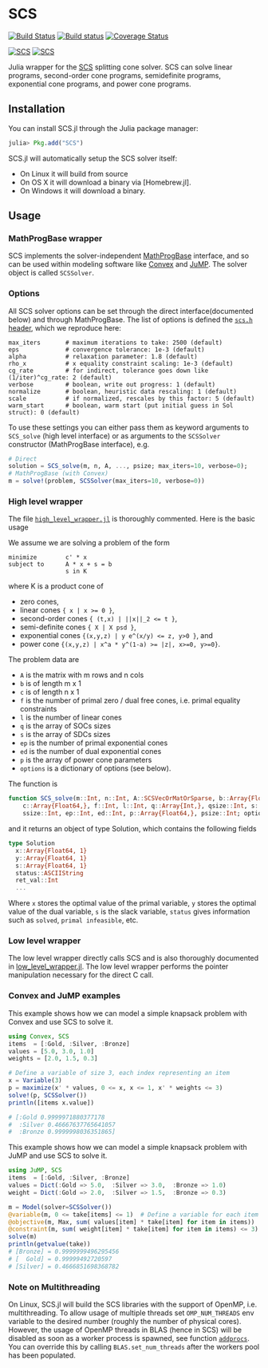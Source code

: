 # SCS

[![Build Status](https://travis-ci.org/JuliaOpt/SCS.jl.svg?branch=master)](https://travis-ci.org/JuliaOpt/SCS.jl)
[![Build status](https://ci.appveyor.com/api/projects/status/yb4yfg4oryw7yten/branch/master?svg=true)](https://ci.appveyor.com/project/mlubin/scs-jl/branch/master)
[![Coverage Status](https://coveralls.io/repos/JuliaOpt/SCS.jl/badge.svg?branch=master)](https://coveralls.io/r/JuliaOpt/SCS.jl?branch=master)

[![SCS](http://pkg.julialang.org/badges/SCS_0.5.svg)](http://pkg.julialang.org/?pkg=SCS&ver=0.5)
[![SCS](http://pkg.julialang.org/badges/SCS_0.6.svg)](http://pkg.julialang.org/?pkg=SCS&ver=0.6)


Julia wrapper for the [SCS](https://github.com/cvxgrp/scs) splitting cone
solver. SCS can solve linear programs, second-order cone programs, semidefinite
programs, exponential cone programs, and power cone programs.

## Installation

You can install SCS.jl through the Julia package manager:
```julia
julia> Pkg.add("SCS")
```

SCS.jl will automatically setup the SCS solver itself:
 - On Linux it will build from source
 - On OS X it will download a binary via [Homebrew.jl].
 - On Windows it will download a binary.

## Usage

### MathProgBase wrapper
SCS implements the solver-independent [MathProgBase](https://github.com/JuliaOpt/MathProgBase.jl) interface, and so can be used within modeling software like [Convex](https://github.com/JuliaOpt/Convex.jl) and [JuMP](https://github.com/JuliaOpt/JuMP.jl). The solver object is called `SCSSolver`.

### Options
All SCS solver options can be set through the direct interface(documented below) and through MathProgBase.
The list of options is defined the [`scs.h` header](https://github.com/cvxgrp/scs/blob/0f9f51d663efd75b9d55d9f6524da75baa498aee/include/scs.h#L30), which we reproduce here:
```
max_iters       # maximum iterations to take: 2500 (default)
eps             # convergence tolerance: 1e-3 (default)
alpha           # relaxation parameter: 1.8 (default)
rho_x           # x equality constraint scaling: 1e-3 (default)
cg_rate         # for indirect, tolerance goes down like (1/iter)^cg_rate: 2 (default)
verbose         # boolean, write out progress: 1 (default)
normalize       # boolean, heuristic data rescaling: 1 (default)
scale           # if normalized, rescales by this factor: 5 (default)
warm_start      # boolean, warm start (put initial guess in Sol struct): 0 (default)
```
To use these settings you can either pass them as keyword arguments to `SCS_solve` (high level interface) or as arguments to the `SCSSolver` constructor (MathProgBase interface), e.g.
```julia
# Direct
solution = SCS_solve(m, n, A, ..., psize; max_iters=10, verbose=0);
# MathProgBase (with Convex)
m = solve!(problem, SCSSolver(max_iters=10, verbose=0))
```

### High level wrapper

The file [`high_level_wrapper.jl`](https://github.com/JuliaOpt/SCS.jl/blob/master/src/high_level_wrapper.jl) is thoroughly commented. Here is the basic usage

We assume we are solving a problem of the form
```
minimize        c' * x
subject to      A * x + s = b
                s in K
```
where K is a product cone of

- zero cones,
- linear cones `{ x | x >= 0 }`,
- second-order cones `{ (t,x) | ||x||_2 <= t }`,
- semi-definite cones `{ X | X psd }`,
- exponential cones `{(x,y,z) | y e^(x/y) <= z, y>0 }`, and
- power cone `{(x,y,z) | x^a * y^(1-a) >= |z|, x>=0, y>=0}`.

The problem data are

- `A` is the matrix with m rows and n cols
- `b` is of length m x 1
- `c` is of length n x 1
- `f` is the number of primal zero / dual free cones, i.e. primal equality constraints
- `l` is the number of linear cones
- `q` is the array of SOCs sizes
- `s` is the array of SDCs sizes
- `ep` is the number of primal exponential cones
- `ed` is the number of dual exponential cones
- `p` is the array of power cone parameters
- `options` is a dictionary of options (see below).

The function is

```julia
function SCS_solve(m::Int, n::Int, A::SCSVecOrMatOrSparse, b::Array{Float64,},
    c::Array{Float64,}, f::Int, l::Int, q::Array{Int,}, qsize::Int, s::Array{Int,},
    ssize::Int, ep::Int, ed::Int, p::Array{Float64,}, psize::Int; options...)
```

and it returns an object of type Solution, which contains the following fields

```julia
type Solution
  x::Array{Float64, 1}
  y::Array{Float64, 1}
  s::Array{Float64, 1}
  status::ASCIIString
  ret_val::Int
  ...
```

Where `x` stores the optimal value of the primal variable, `y` stores the optimal value of the dual variable, `s` is the slack variable, `status` gives information such as `solved`, `primal infeasible`, etc.

### Low level wrapper

The low level wrapper directly calls SCS and is also thoroughly documented in [low_level_wrapper.jl](https://github.com/JuliaOpt/SCS.jl/blob/master/src/low_level_wrapper.jl). The low level wrapper performs the pointer manipulation necessary for the direct C call.

### Convex and JuMP examples
This example shows how we can model a simple knapsack problem with Convex and use SCS to solve it.
```julia
using Convex, SCS
items  = [:Gold, :Silver, :Bronze]
values = [5.0, 3.0, 1.0]
weights = [2.0, 1.5, 0.3]

# Define a variable of size 3, each index representing an item
x = Variable(3)
p = maximize(x' * values, 0 <= x, x <= 1, x' * weights <= 3)
solve!(p, SCSSolver())
println([items x.value])

# [:Gold 0.9999971880377178
#  :Silver 0.46667637765641057
#  :Bronze 0.9999998036351865]
```

This example shows how we can model a simple knapsack problem with JuMP and use SCS to solve it.
```julia
using JuMP, SCS
items  = [:Gold, :Silver, :Bronze]
values = Dict(:Gold => 5.0,  :Silver => 3.0,  :Bronze => 1.0)
weight = Dict(:Gold => 2.0,  :Silver => 1.5,  :Bronze => 0.3)

m = Model(solver=SCSSolver())
@variable(m, 0 <= take[items] <= 1)  # Define a variable for each item
@objective(m, Max, sum( values[item] * take[item] for item in items))
@constraint(m, sum( weight[item] * take[item] for item in items) <= 3)
solve(m)
println(getvalue(take))
# [Bronze] = 0.9999999496295456
# [  Gold] = 0.99999492720597
# [Silver] = 0.4666851698368782
```

### Note on Multithreading
On Linux, SCS.jl will build the SCS libraries with the support of OpenMP, i.e. multithreading. To allow usage of multiple threads set `OMP_NUM_THREADS` env variable to the desired number (roughly the number of physical cores).
However, the usage of OpenMP threads in BLAS (hence in SCS) will be disabled as soon as a worker process is spawned, see function [`addprocs`](https://github.com/JuliaLang/julia/blob/v0.5.1/base/multi.jl#L1655). You can override this by calling `BLAS.set_num_threads` after the workers pool has been populated.
